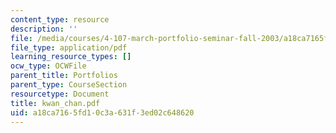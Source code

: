 ```yaml
---
content_type: resource
description: ''
file: /media/courses/4-107-march-portfolio-seminar-fall-2003/a18ca7165fd10c3a631f3ed02c648620_kwan_chan.pdf
file_type: application/pdf
learning_resource_types: []
ocw_type: OCWFile
parent_title: Portfolios
parent_type: CourseSection
resourcetype: Document
title: kwan_chan.pdf
uid: a18ca716-5fd1-0c3a-631f-3ed02c648620
---
```

